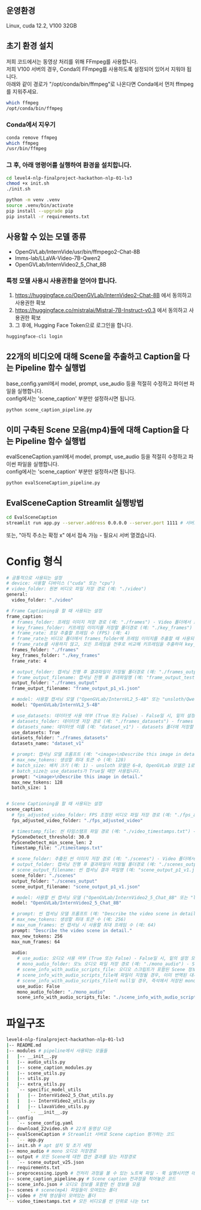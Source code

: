 ## 운영환경
Linux, cuda 12.2, V100 32GB

## 초기 환경 설치
저희 코드에서는 동영상 처리를 위해 FFmpeg를 사용합니다.  
저희 V100 서버의 경우, Conda의 FFmpeg를 사용하도록 설정되어 있어서 지워야 됩니다.  
아래와 같이 경로가 "/opt/conda/bin/ffmpeg"로 나온다면 Conda에서 먼저 ffmpeg를 지워주세요.
```bash
which ffmpeg
/opt/conda/bin/ffmpeg
```
### Conda에서 지우기
```bash
conda remove ffmpeg
which ffmpeg
/usr/bin/ffmpeg
```
### 그 후, 아래 명령어를 실행하여 환경을 설치합니다.
```bash
cd level4-nlp-finalproject-hackathon-nlp-01-lv3
chmod +x init.sh
./init.sh

python -m venv .venv
source .venv/bin/activate
pip install --upgrade pip
pip install -r requirements.txt
```

## 사용할 수 있는 모델 종류
- OpenGVLab/InternVide/usr/bin/ffmpego2-Chat-8B
- lmms-lab/LLaVA-Video-7B-Qwen2
- OpenGVLab/InternVideo2_5_Chat_8B

### 특정 모델 사용시 사용권한을 얻어야 합니다.
1. https://huggingface.co/OpenGVLab/InternVideo2-Chat-8B 에서 동의하고 사용권한 확보  
2. https://huggingface.co/mistralai/Mistral-7B-Instruct-v0.3 에서 동의하고 사용권한 확보
3. 그 후에, Hugging Face Token으로 로그인을 합니다.
```bash
huggingface-cli login
```

## 22개의 비디오에 대해 Scene을 추출하고 Caption을 다는 Pipeline 함수 실행법
base_config.yaml에서 model, prompt, use_audio 등을 적절히 수정하고 파이썬 파일을 실행합니다.  
config에서는 'scene_caption' 부분만 설정하시면 됩니다.
```bash
python scene_caption_pipeline.py
```

## 이미 구축된 Scene 모음(mp4)들에 대해 Caption을 다는 Pipeline 함수 실행법
evalSceneCaption.yaml에서 model, prompt, use_audio 등을 적절히 수정하고 파이썬 파일을 실행합니다.  
config에서는 'scene_caption' 부분만 설정하시면 됩니다.
```bash
python evalSceneCaption_pipeline.py
```

## EvalSceneCaption Streamlit 실행방법
```bash
cd EvalSceneCaption
streamlit run app.py --server.address 0.0.0.0 --server.port 1111 # 서버포트는 해당 서버에 맞는걸로
```
또는, "아직 주소는 확정 x" 에서 접속 가능 - 필요시 서버 열겠습니다.

# Config 형식
```bash
# 공통적으로 사용되는 설정
# device: 사용할 디바이스 ("cuda" 또는 "cpu")
# video_folder: 원본 비디오 파일 저장 경로 (예: "./video")
general:
  video_folder: "./video"

# Frame Captioning을 할 때 사용되는 설정
frame_caption:
  # frames_folder: 프레임 이미지 저장 경로 (예: "./frames") - Video 폴더에서 프레임 이미지를 추출하여 저장하는 폴더이자, 이 폴더의 이미지를 이용하여 캡셔닝을 수행
  # key_frames_folder: 키프레임 이미지를 저장할 폴더경로 (예: "./key_frames")
  # frame_rate: 초당 추출할 프레임 수 (FPS) (예: 4)
  # frame_rate는 비디오 폴더에서 frames_folder에 프레임 이미지를 추출할 때 사용되는 프레임 수입니다.
  # frame_rate를 사용하지 않고, 모든 프레임을 전후로 비교해 키프레임을 추출하여 key_frames_folder에 저장할 수도 있습니다.
  frames_folder: "./frames"
  key_frames_folder: "./key_frames"
  frame_rate: 4

  # output_folder: 캡셔닝 진행 후 결과파일이 저장될 폴더경로 (예: "./frames_output")
  # frame_output_filename: 캡셔닝 진행 후 결과파일명 (예: "frame_output_test_p1_v1.json")
  output_folder: "./frames_output"
  frame_output_filename: "frame_output_p1_v1.json"

  # model: 사용할 캡셔닝 모델 ("OpenGVLab/InternVL2_5-4B" 또는 "unsloth/Qwen2-VL-7B-Instruct-bnb-4bit")
  model: "OpenGVLab/InternVL2_5-4B"

  # use_datasets: 데이터셋 사용 여부 (True 또는 False) - False일 시, 밑의 설정 모두 무시
  # datasets_folder: 데이터셋 저장 경로 (예: "./frames_datasets") - frames 폴더에서 이미지 1개씩 가져와서 추론하지 않고, 속도향상을 위해 데이터셋으로 만들어 저장해둘 폴더경로 (옵션임)
  # datasets_name: 데이터셋 이름 (예: "dataset_v1") - datasets 폴더에 저장할 데이터셋 이름 ("datasets_folder/datasets_name" 경로에 저장됨)
  use_datasets: True
  datasets_folder: "./frames_datasets"
  datasets_name: "dataset_v1"

  # prompt: 캡셔닝 모델 프롬프트 (예: "<image>\nDescribe this image in detail.") - 앞에 무조건 "<image>\n"을 붙여주시고, 뒤에 프롬프트 작성해주세요.
  # max_new_tokens: 생성할 최대 토큰 수 (예: 128)
  # batch_size: 배치 크기 (예: 1) - unsloth 모델은 6~8, OpenGVLab 모델은 1로 설정하면 됩니다. (확실히 실험은 안해봐서 한번 조정해서 해보세요)
  # batch_size는 use_datasets가 True일 때만 사용됩니다.
  prompt: "<image>\nDescribe this image in detail."
  max_new_tokens: 128 
  batch_size: 1


# Scene Captioning을 할 때 사용되는 설정
scene_caption:
  # fps_adjusted_video_folder: FPS 조정된 비디오 파일 저장 경로 (예: "./fps_adjusted_video") - Video 폴더에서 각 비디오의 FPS를 조정하여 저장하는 폴더
  fps_adjusted_video_folder: "./fps_adjusted_video"

  # timestamp_file: 씬 타임스탬프 파일 경로 (예: "./video_timestamps.txt") - 비디오 폴더에서 모든 비디오에 대해 PySceneDetect를 이용하여 추출한 씬들의 타임스탬프가 적힌 파일
  PySceneDetect_threshold: 30.0
  PySceneDetect_min_scene_len: 2
  timestamp_file: "./timestamps.txt"

  # scene_folder: 추출된 씬 이미지 저장 경로 (예: "./scenes") - Video 폴더에서 각 비디오의 Scene들을 timestamp_txt_file에 따라 쪼개서 저장하는 경로
  # output_folder: 캡셔닝 진행 후 결과파일이 저장될 폴더경로 (예: "./scenes_output")
  # scene_output_filename: 씬 캡셔닝 결과 파일명 (예: "scene_output_p1_v1.json")
  scene_folder: "./scenes"
  output_folder: "./scenes_output"
  scene_output_filename: "scene_output_p1_v1.json"

  # model: 사용할 씬 캡셔닝 모델 ("OpenGVLab/InternVideo2_5_Chat_8B" 또는 "lmms-lab/LLaVA-Video-7B-Qwen2" 또는 "OpenGVLab/InternVideo2-Chat-8B")
  model: "OpenGVLab/InternVideo2_5_Chat_8B"

  # prompt: 씬 캡셔닝 모델 프롬프트 (예: "Describe the video scene in detail.")
  # max_new_tokens: 생성할 최대 토큰 수 (예: 256)
  # max_num_frames: 씬 캡셔닝 시 사용할 최대 프레임 수 (예: 64)
  prompt: "Describe the video scene in detail."
  max_new_tokens: 256
  max_num_frames: 64
  
  audio:
    # use_audio: 오디오 사용 여부 (True 또는 False) - False일 시, 밑의 설정 모두 무시
    # mono_audio_folder: 모노 오디오 파일 저장 경로 (예: "./mono_audio") - Scenes 폴더의 모든 Scene의 모노 오디오를 저장하는 폴더
    # scene_info_with_audio_scripts_file: 오디오 스크립트가 포함된 Scene 정보 JSON 파일 경로 (예: "./scene_info_with_audio_scripts.json" 또는 null)
    # scene_info_with_audio_scripts_file에 파일이 지정될 경우, 이미 번역된 대사들이 담긴 JSON 파일을 사용하여 캡셔닝을 수행합니다.
    # scene_info_with_audio_scripts_file이 null일 경우, 즉석에서 저장된 mono 오디오를 사용하여 whisper 모델로 대사를 추출하고 캡셔닝을 수행합니다.
    use_audio: False
    mono_audio_folder: "./mono_audio"
    scene_info_with_audio_scripts_file: "./scene_info_with_audio_scripts.json"
```

# 파일구조
```bash
level4-nlp-finalproject-hackathon-nlp-01-lv3
|-- README.md
|-- modules # pipeline에서 사용되는 모듈들
|   |-- __init__.py
|   |-- audio_utils.py
|   |-- scene_caption_modules.py
|   |-- scene_utils.py
|   |-- utils.py
|   |-- extra_utils.py
|   `-- specific_model_utils
|   |   |-- InternVideo2_5_Chat_utils.py
|   |   |-- InternVideo2_utils.py
|   |   |-- LlavaVideo_utils.py
|       `-- __init__.py
|-- config
|   `-- scene_config.yaml
|-- download_22video.sh # 22개 동영상 다운
|-- evalSceneCaption # Streamlit 서버로 Scene caption 평가하는 코드
|   `-- app.py
|-- init.sh # apt 설치 및 초기 세팅
|-- mono_audio # mono 오디오 저장경로
|-- output # 모든 Scene에 대한 캡션 결과를 담는 저장경로
|   `-- scene_output_v25.json
|-- requirements.txt
|-- preprocessing.ipynb # 전처리 과정을 볼 수 있는 노트북 파일 - 쭉 실행시키면 데이터 준비완료
|-- scene_caption_pipeline.py # Scene caption 전과정을 적어놓은 코드
|-- scene_info.json # 오디오 정보를 포함한 씬 정보들 모음
|-- scenes # scene(mp4) 파일들이 모여있는 폴더
|-- video # 전체 영상들이 모여있는 폴더
`-- video_timestamps.txt # 모든 비디오를 씬 단위로 나눈 txt
```